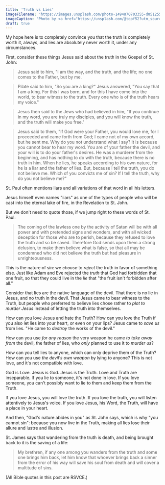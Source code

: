 ```yaml
---
title: 'Truth vs Lies'
imageFilename: 'https://images.unsplash.com/photo-1494870703355-d05125562171?ixlib=rb-1.2.1&ixid=MnwxMjA3fDB8MHxwaG90by1wYWdlfHx8fGVufDB8fHx8&auto=format&fit=crop&w=1470&q=80'
imageCaption: 'Photo by <a href="https://unsplash.com/@topf52?utm_source=unsplash&utm_medium=referral&utm_content=creditCopyText">Christoph Schmid</a> on <a href="https://unsplash.com/?utm_source=unsplash&utm_medium=referral&utm_content=creditCopyText">Unsplash</a>'
draft: true
---
```


My hope here is to completely convince you that the truth is completely worth it, always, and lies are absolutely never worth it, under any circumstances.

First, consider these things Jesus said about the truth in the Gospel of St. John:

> Jesus said to him, "I am the way, and the truth, and the life; no one comes to the Father, but by me.

> Pilate said to him, "So you are a king?" Jesus answered, "You say that I am a king. For this I was born, and for this I have come into the world, to bear witness to the truth. Every one who is of the truth hears my voice."

> Jesus then said to the Jews who had believed in him, "If you continue in my word, you are truly my disciples, and you will know the truth, and the truth will make you free."

> Jesus said to them, "If God were your Father, you would love me, for I proceeded and came forth from God; I came not of my own accord, but he sent me. Why do you not understand what I say? It is because you cannot bear to hear my word. You are of your father the devil, and your will is to do your father's desires. He was a murderer from the beginning, and has nothing to do with the truth, because there is no truth in him. When he lies, he speaks according to his own nature, for he is a liar and the father of lies. But, because I tell the truth, you do not believe me. Which of you convicts me of sin? If I tell the truth, why do you not believe me?"

St. Paul often mentions liars and all variations of that word in all his letters.

Jesus himself even names "liars" as one of the types of people who will be cast into the eternal lake of fire, in the Revelation to St. John.

But we don't need to quote those, if we jump right to these words of St. Paul:

> The coming of the lawless one by the activity of Satan will be with all power and with pretended signs and wonders, and with all wicked deception for those who are to perish, because they refused to love the truth and so be saved. Therefore God sends upon them a strong delusion, to make them believe what is false, so that all may be condemned who did not believe the truth but had pleasure in unrighteousness.

This is the nature of sin: we *choose* to *reject* the truth in favor of something else. Just like Adam and Eve rejected the *truth* that God had forbidden that one fruit, so that they could live in the *lie* that "the fruit isn't forbidden after all."

Consider that lies are the native language of the devil. That there is no lie in Jesus, and no truth in the devil. That Jesus came to bear witness to the Truth, but people who preferred to believe lies chose rather to *plot to murder Jesus* instead of letting the truth into themselves.

How can you love Jesus and hate the Truth? How can you love the Truth if you also let lies into your heart, or even on your lips? Jesus came to *save us* from lies. "He came to *destroy* the works of the devil."

How can you use *for any reason* the very weapon he came *to take away from* the devil, the father of lies, who *only* planned to use it to *murder us*?

How can you tell lies to anyone, which can only deprive them of the Truth? How can you use *the devil's own weapon* by lying to anyone? This is not love, and it's not compatible with love.

God is Love. Jesus is God. Jesus is the Truth. Love and Truth are inseparable. If you lie to someone, it's not done in love. If you love someone, you can't possibly want to lie to them and keep them from the Truth.

If you love Jesus, you will love the truth. If you love the truth, you will listen attentively to Jesus's voice. If you love Jesus, his Word, the Truth, will have a place in your heart.

And then, "God's nature abides in you" as St. John says, which is why "you cannot sin": because you now live in the Truth, making all lies lose their allure and lustre and illusion.

St. James says that wandering from the truth is death, and being brought back to it is the saving of a life:

> My brethren, if any one among you wanders from the truth and some one brings him back, let him know that whoever brings back a sinner from the error of his way will save his soul from death and will cover a multitude of sins.

(All Bible quotes in this post are RSVCE.)

